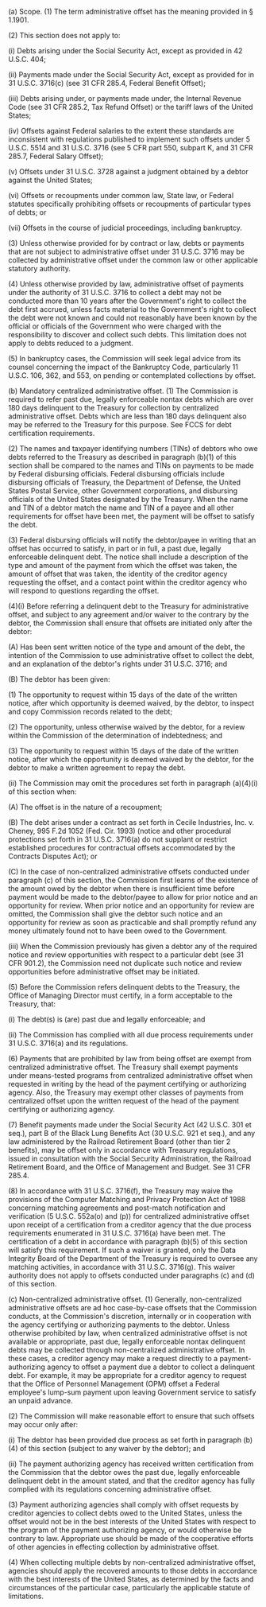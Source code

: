 (a) Scope. (1) The term administrative offset has the meaning provided in § 1.1901.

(2) This section does not apply to:

(i) Debts arising under the Social Security Act, except as provided in 42 U.S.C. 404;

(ii) Payments made under the Social Security Act, except as provided for in 31 U.S.C. 3716(c) (see 31 CFR 285.4, Federal Benefit Offset);

(iii) Debts arising under, or payments made under, the Internal Revenue Code (see 31 CFR 285.2, Tax Refund Offset) or the tariff laws of the United States;

(iv) Offsets against Federal salaries to the extent these standards are inconsistent with regulations published to implement such offsets under 5 U.S.C. 5514 and 31 U.S.C. 3716 (see 5 CFR part 550, subpart K, and 31 CFR 285.7, Federal Salary Offset);

(v) Offsets under 31 U.S.C. 3728 against a judgment obtained by a debtor against the United States;

(vi) Offsets or recoupments under common law, State law, or Federal statutes specifically prohibiting offsets or recoupments of particular types of debts; or

(vii) Offsets in the course of judicial proceedings, including bankruptcy.

(3) Unless otherwise provided for by contract or law, debts or payments that are not subject to administrative offset under 31 U.S.C. 3716 may be collected by administrative offset under the common law or other applicable statutory authority.

(4) Unless otherwise provided by law, administrative offset of payments under the authority of 31 U.S.C. 3716 to collect a debt may not be conducted more than 10 years after the Government's right to collect the debt first accrued, unless facts material to the Government's right to collect the debt were not known and could not reasonably have been known by the official or officials of the Government who were charged with the responsibility to discover and collect such debts. This limitation does not apply to debts reduced to a judgment.

(5) In bankruptcy cases, the Commission will seek legal advice from its counsel concerning the impact of the Bankruptcy Code, particularly 11 U.S.C. 106, 362, and 553, on pending or contemplated collections by offset.

(b) Mandatory centralized administrative offset. (1) The Commission is required to refer past due, legally enforceable nontax debts which are over 180 days delinquent to the Treasury for collection by centralized administrative offset. Debts which are less than 180 days delinquent also may be referred to the Treasury for this purpose. See FCCS for debt certification requirements.

(2) The names and taxpayer identifying numbers (TINs) of debtors who owe debts referred to the Treasury as described in paragraph (b)(1) of this section shall be compared to the names and TINs on payments to be made by Federal disbursing officials. Federal disbursing officials include disbursing officials of Treasury, the Department of Defense, the United States Postal Service, other Government corporations, and disbursing officials of the United States designated by the Treasury. When the name and TIN of a debtor match the name and TIN of a payee and all other requirements for offset have been met, the payment will be offset to satisfy the debt.

(3) Federal disbursing officials will notify the debtor/payee in writing that an offset has occurred to satisfy, in part or in full, a past due, legally enforceable delinquent debt. The notice shall include a description of the type and amount of the payment from which the offset was taken, the amount of offset that was taken, the identity of the creditor agency requesting the offset, and a contact point within the creditor agency who will respond to questions regarding the offset.

(4)(i) Before referring a delinquent debt to the Treasury for administrative offset, and subject to any agreement and/or waiver to the contrary by the debtor, the Commission shall ensure that offsets are initiated only after the debtor:

(A) Has been sent written notice of the type and amount of the debt, the intention of the Commission to use administrative offset to collect the debt, and an explanation of the debtor's rights under 31 U.S.C. 3716; and

(B) The debtor has been given:

(1) The opportunity to request within 15 days of the date of the written notice, after which opportunity is deemed waived, by the debtor, to inspect and copy Commission records related to the debt;

(2) The opportunity, unless otherwise waived by the debtor, for a review within the Commission of the determination of indebtedness; and

(3) The opportunity to request within 15 days of the date of the written notice, after which the opportunity is deemed waived by the debtor, for the debtor to make a written agreement to repay the debt.

(ii) The Commission may omit the procedures set forth in paragraph (a)(4)(i) of this section when:

(A) The offset is in the nature of a recoupment;

(B) The debt arises under a contract as set forth in Cecile Industries, Inc. v. Cheney, 995 F.2d 1052 (Fed. Cir. 1993) (notice and other procedural protections set forth in 31 U.S.C. 3716(a) do not supplant or restrict established procedures for contractual offsets accommodated by the Contracts Disputes Act); or

(C) In the case of non-centralized administrative offsets conducted under paragraph (c) of this section, the Commission first learns of the existence of the amount owed by the debtor when there is insufficient time before payment would be made to the debtor/payee to allow for prior notice and an opportunity for review. When prior notice and an opportunity for review are omitted, the Commission shall give the debtor such notice and an opportunity for review as soon as practicable and shall promptly refund any money ultimately found not to have been owed to the Government.

(iii) When the Commission previously has given a debtor any of the required notice and review opportunities with respect to a particular debt (see 31 CFR 901.2), the Commission need not duplicate such notice and review opportunities before administrative offset may be initiated.

(5) Before the Commission refers delinquent debts to the Treasury, the Office of Managing Director must certify, in a form acceptable to the Treasury, that:

(i) The debt(s) is (are) past due and legally enforceable; and

(ii) The Commission has complied with all due process requirements under 31 U.S.C. 3716(a) and its regulations.

(6) Payments that are prohibited by law from being offset are exempt from centralized administrative offset. The Treasury shall exempt payments under means-tested programs from centralized administrative offset when requested in writing by the head of the payment certifying or authorizing agency. Also, the Treasury may exempt other classes of payments from centralized offset upon the written request of the head of the payment certifying or authorizing agency.

(7) Benefit payments made under the Social Security Act (42 U.S.C. 301 et seq.), part B of the Black Lung Benefits Act (30 U.S.C. 921 et seq.), and any law administered by the Railroad Retirement Board (other than tier 2 benefits), may be offset only in accordance with Treasury regulations, issued in consultation with the Social Security Administration, the Railroad Retirement Board, and the Office of Management and Budget. See 31 CFR 285.4.

(8) In accordance with 31 U.S.C. 3716(f), the Treasury may waive the provisions of the Computer Matching and Privacy Protection Act of 1988 concerning matching agreements and post-match notification and verification (5 U.S.C. 552a(o) and (p)) for centralized administrative offset upon receipt of a certification from a creditor agency that the due process requirements enumerated in 31 U.S.C. 3716(a) have been met. The certification of a debt in accordance with paragraph (b)(5) of this section will satisfy this requirement. If such a waiver is granted, only the Data Integrity Board of the Department of the Treasury is required to oversee any matching activities, in accordance with 31 U.S.C. 3716(g). This waiver authority does not apply to offsets conducted under paragraphs (c) and (d) of this section.

(c) Non-centralized administrative offset. (1) Generally, non-centralized administrative offsets are ad hoc case-by-case offsets that the Commission conducts, at the Commission's discretion, internally or in cooperation with the agency certifying or authorizing payments to the debtor. Unless otherwise prohibited by law, when centralized administrative offset is not available or appropriate, past due, legally enforceable nontax delinquent debts may be collected through non-centralized administrative offset. In these cases, a creditor agency may make a request directly to a payment-authorizing agency to offset a payment due a debtor to collect a delinquent debt. For example, it may be appropriate for a creditor agency to request that the Office of Personnel Management (OPM) offset a Federal employee's lump-sum payment upon leaving Government service to satisfy an unpaid advance.

(2) The Commission will make reasonable effort to ensure that such offsets may occur only after:

(i) The debtor has been provided due process as set forth in paragraph (b)(4) of this section (subject to any waiver by the debtor); and

(ii) The payment authorizing agency has received written certification from the Commission that the debtor owes the past due, legally enforceable delinquent debt in the amount stated, and that the creditor agency has fully complied with its regulations concerning administrative offset.

(3) Payment authorizing agencies shall comply with offset requests by creditor agencies to collect debts owed to the United States, unless the offset would not be in the best interests of the United States with respect to the program of the payment authorizing agency, or would otherwise be contrary to law. Appropriate use should be made of the cooperative efforts of other agencies in effecting collection by administrative offset.

(4) When collecting multiple debts by non-centralized administrative offset, agencies should apply the recovered amounts to those debts in accordance with the best interests of the United States, as determined by the facts and circumstances of the particular case, particularly the applicable statute of limitations.

